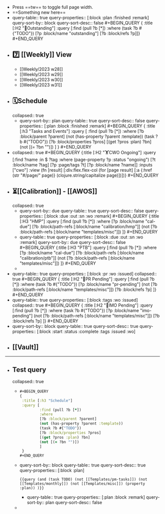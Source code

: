 - Press ==tw== to toggle full page width.
- ==Something new here==
- query-table:: true
  query-properties:: [:block :plan :finished :remark]
  query-sort-by:: block
  query-sort-desc:: false
  #+BEGIN_QUERY
  {
  :title [:H2 "📌Outstanding"]
  :query [:find (pull ?b [*])
           :where
           (task ?b #{"TODO"})
           [?p :block/name "outstanding"]
           [?b :block/refs ?p]]}
  #+END_QUERY
- ## 7️⃣ [[Weekly]] View
	- [[Weekly/2023 w28]]
	- [[Weekly/2023 w29]]
	- [[Weekly/2023 w30]]
	- [[Weekly/2023 w31]]
- ## 🗓️Schedule
  collapsed:: true
	- query-sort-by:: plan
	  query-table:: true
	  query-sort-desc:: false
	  query-properties:: [:plan :block :finished :remark]
	  #+BEGIN_QUERY
	  {
	   :title [:h3 "Tasks and Events"]
	   :query [
	           :find (pull ?b [*])
	           :where
	           [?b :block/parent ?parent]
	           (not (has-property ?parent :template))
	           (task ?b #{"TODO"})
	           [?b :block/properties ?pros]
	           [(get ?pros :plan) ?bn]
	           (not [(= ?bn "")])
	           ]
	   }
	  #+END_QUERY
- collapsed:: true
  #+BEGIN_QUERY
  {:title [:H2 "🏋️CWO Ongoing"]
   :query [:find ?name
         :in $ ?tag
         :where
         (page-property ?p :status "ongoing")
         [?t :block/name ?tag]
         [?p :page/tags ?t]
         [?p :block/name ?name]]
   :inputs ["cwo"]
   :view (fn [result]
         [:div.flex.flex-col
          (for [page result]
            [:a {:href (str "#/page/" page)} (clojure.string/capitalize page)])])}
  #+END_QUERY
- ## ⏳[[Calibration]] - [[AWOS]]
  collapsed:: true
	- query-sort-by:: due
	  query-table:: true
	  query-sort-desc:: false
	  query-properties:: [:block :due :out :sn :wo :remark]
	  #+BEGIN_QUERY
	  {:title [:H3 "HMP"]
	   :query [:find (pull ?b [*])
	       :where
	       [?p :block/name "cal-due"]
	       [?b :block/path-refs [:block/name "calibration/hmp"]]
	       (not [?b :block/path-refs [:block/name "templates/misc"]])
	       ]}
	  #+END_QUERY
	- query-table:: true
	  query-properties:: [:block :due :out :sn :wo :remark]
	  query-sort-by:: due
	  query-sort-desc:: false
	  #+BEGIN_QUERY
	  {:title [:H3 "PTB"]
	   :query [:find (pull ?b [*])
	       :where
	       [?p :block/name "cal-due"]
	       [?b :block/path-refs [:block/name "calibration/ptb"]]
	       (not [?b :block/path-refs [:block/name "templates/misc"]])
	       ]}
	  #+END_QUERY
	-
- query-table:: true
  query-properties:: [:block :pr :wo :issued]
  collapsed:: true
  #+BEGIN_QUERY
  {
  :title [:H2 "🛒PR Pending"]
  :query [:find (pull ?b [*])
           :where
           (task ?b #{"TODO"})
           [?p :block/name "pr-pending"]
           (not [?b :block/path-refs [:block/name "templates/misc"]])
           [?b :block/refs ?p]
  ]}
  #+END_QUERY
- query-table:: true
  query-properties:: [:block :tags :wo :issued]
  collapsed:: true
  #+BEGIN_QUERY
  {
  :title [:H2 "🛒IMO Pending"]
  :query [:find (pull ?b [*])
           :where
           (task ?b #{"TODO"})
           [?p :block/name "imo-pending"]
           (not [?b :block/path-refs [:block/name "templates/misc"]])
           [?b :block/refs ?p]
  ]}
  #+END_QUERY
- query-sort-by:: block
  query-table:: true
  query-sort-desc:: true
  query-properties:: [:block :start :status :complete :tags :issued :wo]
- ## [[Vault]]
- ---
- ## Test query
  collapsed:: true
	- ```Clojure
	  #+BEGIN_QUERY
	  {
	   :title [:h3 "Schedule"]
	   :query [
	           :find (pull ?b [*])
	           :where
	           [?b :block/parent ?parent]
	           (not (has-property ?parent :template))
	           (task ?b #{"TODO"})
	           [?b :block/properties ?pros]
	           [(get ?pros :plan) ?bn]
	           (not [(= ?bn "")])
	           ]
	   }
	  #+END_QUERY
	  ```
	- query-sort-by:: block
	  query-table:: true
	  query-sort-desc:: true
	  query-properties:: [:block :plan]
	  ```
	  {{query (and (task TODO) (not [[Templates/pm-tasks]]) (not [[Templates/monthly]]) (not [[Templates/misc]]) (property :plan)) )}}
	  ```
		- query-table:: true
		  query-properties:: [:plan :block :remark]
		  query-sort-by:: plan
		  query-sort-desc:: false
	-